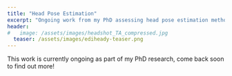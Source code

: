 ```yaml
---
title: "Head Pose Estimation"
excerpt: "Ongoing work from my PhD assessing head pose estimation methods for sporting head impact analysis."
header:
#   image: /assets/images/headshot_TA_compressed.jpg
  teaser: /assets/images/ediheady-teaser.png
---
```


This work is currently ongoing as part of my PhD research, come back soon to find out more!